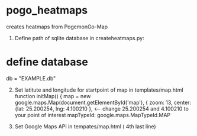 # pogo_heatmaps
creates heatmaps from PogemonGo-Map

1. Define path of sqlite database in createheatmaps.py:
  # define database
  db = "EXAMPLE.db" 

2. Set latitute and longitude for startpoint of map in templates/map.html
  function initMap() {
    map = new google.maps.Map(document.getElementById('map'), {
      zoom: 13,
      center: {lat: 25.200254, lng: 4.100210 }, <-- change 25.200254 and 4.100210 to your point of interest
      mapTypeId: google.maps.MapTypeId.MAP
      
      
3. Set Google Maps API in tempates/map.html ( 4th last line)
  <script async defer
        src="https://maps.googleapis.com/maps/api/js?key=INSERT-GOOGLE-MAPS-API-KEY-HERE&signed_in=true&libraries=visualization&callback=initMap">
  </script>
  

